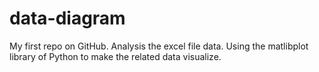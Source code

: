 # data-diagram
My first repo on GitHub.
Analysis the excel file data.
Using the matlibplot library of Python to make the related data visualize.
